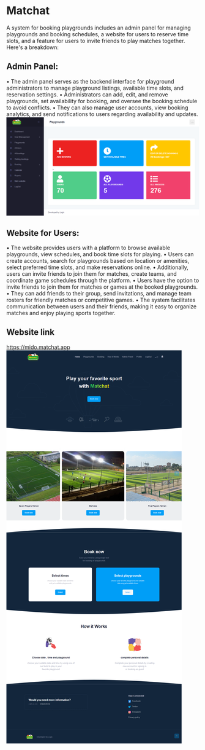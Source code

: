 # Matchat

A system for booking playgrounds includes an admin panel for managing playgrounds and booking schedules, a website for users to reserve time slots, and a feature for users to invite friends to play matches together. Here's a breakdown:

## Admin Panel:
• The admin panel serves as the backend interface for playground administrators to manage playground listings, available time slots, and reservation settings.
• Administrators can add, edit, and remove playgrounds, set availability for booking, and oversee the booking schedule to avoid conflicts.
• They can also manage user accounts, view booking analytics, and send notifications to users regarding availability and updates.
![alt text](https://github.com/hadeer-elnaghy/Matchat/blob/main/screenshots/screencapture-mido-matchat-app-system-2024-04-22-22_32_43.png)

## Website for Users:
• The website provides users with a platform to browse available playgrounds, view schedules, and book time slots for playing.
• Users can create accounts, search for playgrounds based on location or amenities, select preferred time slots, and make reservations online.
• Additionally, users can invite friends to join them for matches, create teams, and coordinate game schedules through the platform.
• Users have the option to invite friends to join them for matches or games at the booked playgrounds.
• They can add friends to their group, send invitations, and manage team rosters for friendly matches or competitive games.
• The system facilitates communication between users and their friends, making it easy to organize matches and enjoy playing sports together.

## Website link
https://mido.matchat.app
![alt text](https://github.com/hadeer-elnaghy/Matchat/blob/main/screenshots/screencapture-mido-matchat-app-home-2024-04-22-22_31_22.png)

